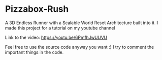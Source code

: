 # Pizzabox-Rush
A 3D Endless Runner with a Scalable World Reset Architecture built into it.
I made this project for a tutorial on my youtube channel

Link to the video: https://youtu.be/6PmfhJwUUVU

Feel free to use the source code anyway you want :) 
I try to comment the important things in the code.
